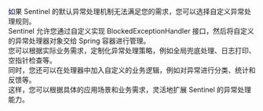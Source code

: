 <font style="color:rgb(5, 7, 59);background-color:rgb(253, 253, 254);">如</font>果 Sentinel 的默认异常处理机制无法满足您的需求，您可以选择自定义异常处理规则。  
Sentinel 允许您通过自定义实现 BlockedExceptionHandler 接口，然后将自定义的异常处理器对象交给 Spring 容器进行管理。  
您可以根据实际业务需求，定制化异常处理策略，例如全局兜底处理、日志打印、空指针检查等。  
同时，您还可以在处理器中加入自定义的业务逻辑，例如对异常进行分类、统计和反馈等。  
这样，您可以根据具体的应用场景和业务需求，灵活地扩展 Sentinel 的异常处理能力。

